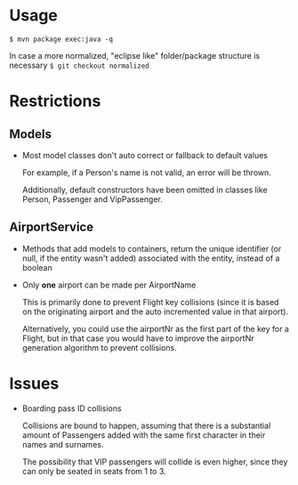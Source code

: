# Usage
```
$ mvn package exec:java -q
```

In case a more normalized, "eclipse like" folder/package structure is necessary `$ git checkout normalized`

# Restrictions

## Models

* Most model classes don't auto correct or fallback to default values

    For example, if a Person's name is not valid, an error will be thrown. 

    Additionally, default constructors have been omitted in classes like Person, Passenger and VipPassenger.

## AirportService

* Methods that add models to containers, return the unique identifier (or null, if the entity wasn't added) associated with the entity, instead of a boolean

* Only **one** airport can be made per AirportName

    This is primarily done to prevent Flight key collisions (since it is based on the originating airport and the auto incremented value in that airport). 

    Alternatively, you could use the airportNr as the first part of the key for a Flight, but in that case you would have to improve the airportNr generation algorithm to prevent collisions.

# Issues

* Boarding pass ID collisions 

    Collisions are bound to happen, assuming that there is a substantial amount of Passengers added with the same first character in their names and surnames. 

    The possibility that VIP passengers will collide is even higher, since they can only be seated in seats from 1 to 3.

